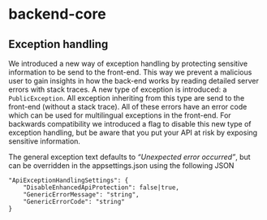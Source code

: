 # backend-core

## Exception handling
We introduced a new way of exception handling by protecting sensitive information to be send to the front-end. This way we prevent a malicious user to gain insights in how the back-end works by reading detailed server errors with stack traces.
A new type of exception is introduced: a `PublicException`. All exception inheriting from this type are send to the front-end (without a stack trace). All of these errors have an error code which can be used for multilingual exceptions in the front-end.
For backwards compatibility we introduced a flag to disable this new type of exception handling, but be aware that you put your API at risk by exposing sensitive information.

The general exception text defaults to _“Unexpected error occurred”_, but can be overridden in the appsettings.json using the following JSON

```
"ApiExceptionHandlingSettings": {
    "DisableEnhancedApiProtection": false|true,
    "GenericErrorMessage": "string",
    "GenericErrorCode": "string"
}
```
